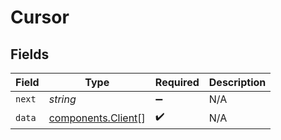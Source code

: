# Cursor


## Fields

| Field                                                    | Type                                                     | Required                                                 | Description                                              |
| -------------------------------------------------------- | -------------------------------------------------------- | -------------------------------------------------------- | -------------------------------------------------------- |
| `next`                                                   | *string*                                                 | :heavy_minus_sign:                                       | N/A                                                      |
| `data`                                                   | [components.Client](../../models/components/client.md)[] | :heavy_check_mark:                                       | N/A                                                      |